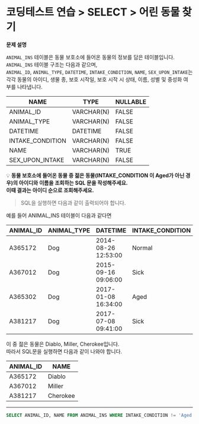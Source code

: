 # 코딩테스트 연습 > SELECT > 어린 동물 찾기

**문제 설명**

`ANIMAL_INS` 테이블은 동물 보호소에 들어온 동물의 정보를 담은 테이블입니다.   
`ANIMAL_INS` 테이블 구조는 다음과 같으며,   
`ANIMAL_ID`, `ANIMAL_TYPE`, `DATETIME`, `INTAKE_CONDITION`, `NAME`, `SEX_UPON_INTAKE`는  
각각 동물의 아이디, 생물 종, 보호 시작일, 보호 시작 시 상태, 이름, 성별 및 중성화 여부를 나타냅니다.

NAME	| TYPE | NULLABLE
--- | --- | ---
ANIMAL_ID |	VARCHAR(N) |	FALSE
ANIMAL_TYPE |	VARCHAR(N) |	FALSE
DATETIME |	DATETIME |	FALSE
INTAKE_CONDITION |	VARCHAR(N) |	FALSE
NAME |	VARCHAR(N) |	TRUE
SEX_UPON_INTAKE |	VARCHAR(N) |	FALSE


💡 **동물 보호소에 들어온 동물 중 젊은 동물(INTAKE_CONDITION 이 Aged가 아닌 경우)의 아이디와 이름을 조회하는 SQL 문을 작성해주세요.   
이때 결과는 아이디 순으로 조회해주세요.**

> SQL을 실행하면 다음과 같이 출력되어야 합니다.

예를 들어 ANIMAL_INS 테이블이 다음과 같다면

ANIMAL_ID |	ANIMAL_TYPE |	DATETIME | INTAKE_CONDITION |	NAME | SEX_UPON_INTAKE
--- | --- | --- | --- | --- | --- |
A365172 |	Dog |	2014-08-26 12:53:00 |	Normal |	Diablo |	Neutered Male
A367012 |	Dog |	2015-09-16 09:06:00 |	Sick |	Miller |	Neutered Male
A365302 |	Dog |	2017-01-08 16:34:00 |	Aged |	Minnie |	Spayed Female
A381217 |	Dog |	2017-07-08 09:41:00	| Sick |	Cherokee |	Neutered Male

이 중 젊은 동물은 Diablo, Miller, Cherokee입니다.  
따라서 SQL문을 실행하면 다음과 같이 나와야 합니다.

ANIMAL_ID |	NAME
--- | ---
A365172 |	Diablo
A367012 |	Miller
A381217 |	Cherokee

---

```sql
SELECT ANIMAL_ID, NAME FROM ANIMAL_INS WHERE INTAKE_CONDITION != 'Aged' ORDER BY ANIMAL_ID;
```
